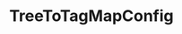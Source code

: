 ---
optionsClassName: TreeToTagMapConfig
optionsClassFullName: MigrationTools._EngineV1.Configuration.FieldMap.TreeToTagMapConfig
configurationSamples:
- name: default
  description: 
  code: >-
    {
      "$type": "TreeToTagMapConfig",
      "WorkItemTypeName": "*",
      "toSkip": 2,
      "timeTravel": 0
    }
  sampleFor: MigrationTools._EngineV1.Configuration.FieldMap.TreeToTagMapConfig
description: Need to clear out those nasty Area tree hierarchies? This creates Tags for each node in the Area Path...
className: TreeToTagMapConfig
typeName: FieldMaps
architecture: v2
options:
- parameterName: timeTravel
  type: Int32
  description: missng XML code comments
  defaultValue: missng XML code comments
- parameterName: toSkip
  type: Int32
  description: missng XML code comments
  defaultValue: missng XML code comments
- parameterName: WorkItemTypeName
  type: String
  description: missng XML code comments
  defaultValue: missng XML code comments
status: ready
processingTarget: Work Item Field
classFile: /src/MigrationTools/_EngineV1/Configuration/FieldMap/TreeToTagMapConfig.cs
optionsClassFile: /src/MigrationTools/_EngineV1/Configuration/FieldMap/TreeToTagMapConfig.cs

redirectFrom: []
layout: reference
toc: true
permalink: /Reference/v2/FieldMaps/TreeToTagMapConfig/
title: TreeToTagMapConfig
categories:
- FieldMaps
- v2
topics:
- topic: notes
  path: /docs/Reference/v2/FieldMaps/TreeToTagMapConfig-notes.md
  exists: false
  markdown: ''
- topic: introduction
  path: /docs/Reference/v2/FieldMaps/TreeToTagMapConfig-introduction.md
  exists: false
  markdown: ''

---